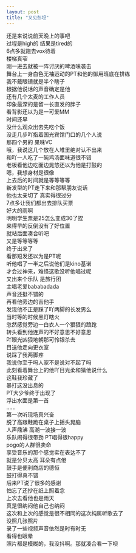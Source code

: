 ```yaml
---
layout: post
title: "又见彭坦"
---
```

还是来说说前天晚上的事吧  
过程是high的 结果是tired的  
6点多就跑去vox待着  
楼梯真窄  
刚一进去就被一阵讨厌的啤酒味袭击  
舞台上一身白色无袖运动的PT和他的御用班底在排练  
我不戴眼镜就是半个瞎子  
根据他说话的声音确定是他  
还有几个太麦的工作人员  
印象最深的是留一长直发的胖子  
看背影还以为是一可爱MM  
时间还早  
没什么观众出去先吃个饭  
没走几步吖指着国光宾馆门口的几个人说  
那四个男的 果味VC  
哦，我说这几个放在人堆里绝对认不出来  
和吖一人吃了一碗鸡汤面味道很不错  
老板看他边吃面边晃悠还以为他是打鼓的  
嗯，我想身材是很像  
上去后的时间就是等等等等  
新发型的PT走下来和那帮朋友说话  
他也太亲切了 真实得很过分  
7点多让我们都出去排队买票  
好大的雨啊  
明明学生票是25怎么变成30了捏  
来得早的反倒没有了好位置  
就站后面凑合听吧  
又是等等等等  
终于出来了  
看那短发还以为是PT呢  
听他唱了一半之后说他们是kino基诺  
才会过神来，难怪这歌没听他唱过呢  
又出来个乐队 是旅行团  
主唱老爱bababadada  
声音还挺不错的  
再看他旁边的吉他手  
发现他不正是踩了吖两脚的长发男么  
当时等的时候黑灯瞎火  
忽然感觉旁边一白衣人一个狠狠的踉跄  
转头看到他连声的不好意思不好意思  
吖眼光凶狠地朝那可怜银杀去  
目送他走向更衣室  
说踩了我两脚疼  
我说你至于吗人家不是说对不起了吗  
此刻看着舞台上的他吖目光柔和猜他说什么  
这鞋我珍藏了  
暴打这没出息的  
PT大少爷终于出现了  
浮出水面是第一首  
......  
第一次听现场真兴奋  
脱了高跟鞋跪在桌子上摇头晃脑  
人声鼎沸 高潮一波接一波  
乐队闹得很带劲 PT唱得很happy  
pogo的人群很卖命  
享受音乐的那个感觉实在表达不了  
就是分贝太高 耳朵有点倦  
鼓手是便利商店的德恒  
鼓打得真不错  
后来PT说了很多的感谢  
怕忘了还抄在纸上照着念  
上次去看他也是雨天  
真是很纳闷他自己也纳闷  
这次和上次的感觉是很不相同的这次纯属听歌去了  
没照几张照片  
录了一些视频声音依然是时有时无  
看得也眼晕  
照片都是模糊的，我没抖啊。那就凑合看一下呗  







							  
		
